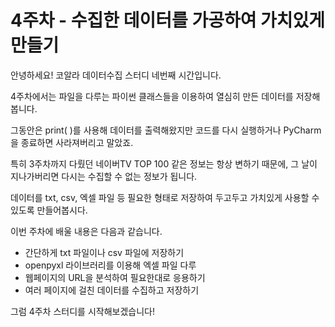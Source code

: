 # 4주차 - 수집한 데이터를 가공하여 가치있게 만들기

안녕하세요! 코알라 데이터수집 스터디 네번째 시간입니다.

4주차에서는 파일을 다루는 파이썬 클래스들을 이용하여 열심히 만든 데이터를 저장해봅니다.

그동안은 print\( \)를 사용해 데이터를 출력해왔지만 코드를 다시 실행하거나 PyCharm을 종료하면 사라져버리고 말았죠.

특히 3주차까지 다뤘던 네이버TV TOP 100 같은 정보는 항상 변하기 때문에, 그 날이 지나가버리면 다시는 수집할 수 없는 정보가 됩니다.

데이터를 txt, csv, 엑셀 파일 등 필요한 형태로 저장하여 두고두고 가치있게 사용할 수 있도록 만들어봅시다.

이번 주차에 배울 내용은 다음과 같습니다.

* 간단하게 txt 파일이나 csv 파일에 저장하기
* openpyxl 라이브러리를 이용해 엑셀 파일 다루
* 웹페이지의 URL을 분석하여 필요한대로 응용하기
* 여러 페이지에 걸친 데이터를 수집하고 저장하기

그럼 4주차 스터디를 시작해보겠습니다!

